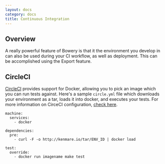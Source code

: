 ```yaml
---
layout: docs
category: docs
title: Continuous Integration
---
```


## Overview

A really powerful feature of Bowery is that it the environment you develop in can also be used during your CI workflow, as well as deployment. This can be accomplished using the Export feature. 

## CircleCI

[CircleCI](https://circleci.com/) provides support for Docker, allowing you to pick an image which you can run tests against. Here's a sample `circle.yml` file which downloads your environment as a tar, loads it into docker, and executes your tests. For more information on CirceCI configuration, [check here](https://circleci.com/docs/configuration).

~~~
machine:
  services:
    - docker

dependencies:
  pre:
    - curl -F -o http://kenmare.io/tar/ENV_ID | docker load

test:
  override:
    - docker run imagename make test
~~~
